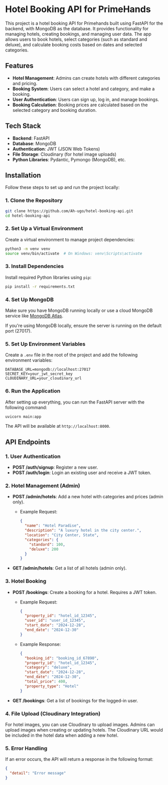 # Hotel Booking API for PrimeHands

This project is a hotel booking API for Primehands built using FastAPI for the backend, with MongoDB as the database. It provides functionality for managing hotels, creating bookings, and managing user data. The app allows users to book hotels, select categories (such as standard and deluxe), and calculate booking costs based on dates and selected categories.

## Features

- **Hotel Management**: Admins can create hotels with different categories and pricing.
- **Booking System**: Users can select a hotel and category, and make a booking.
- **User Authentication**: Users can sign up, log in, and manage bookings.
- **Booking Calculation**: Booking prices are calculated based on the selected category and booking duration.

## Tech Stack

- **Backend**: FastAPI
- **Database**: MongoDB
- **Authentication**: JWT (JSON Web Tokens)
- **File Storage**: Cloudinary (for hotel image uploads)
- **Python Libraries**: Pydantic, Pymongo (MongoDB), etc.

## Installation

Follow these steps to set up and run the project locally:

### 1. Clone the Repository

```bash
git clone https://github.com/Ah-ugo/hotel-booking-api.git
cd hotel-booking-api
```

### 2. Set Up a Virtual Environment

Create a virtual environment to manage project dependencies:

```bash
python3 -m venv venv
source venv/bin/activate  # On Windows: venv\Scripts\activate
```

### 3. Install Dependencies

Install required Python libraries using `pip`:

```bash
pip install -r requirements.txt
```

### 4. Set Up MongoDB

Make sure you have MongoDB running locally or use a cloud MongoDB service like [MongoDB Atlas](https://www.mongodb.com/cloud/atlas).

If you're using MongoDB locally, ensure the server is running on the default port (27017).

### 5. Set Up Environment Variables

Create a `.env` file in the root of the project and add the following environment variables:

```
DATABASE_URL=mongodb://localhost:27017
SECRET_KEY=your_jwt_secret_key
CLOUDINARY_URL=your_cloudinary_url
```

### 6. Run the Application

After setting up everything, you can run the FastAPI server with the following command:

```bash
uvicorn main:app
```

The API will be available at `http://localhost:8000`.

## API Endpoints

### 1. User Authentication

- **POST /auth/signup**: Register a new user.
- **POST /auth/login**: Login an existing user and receive a JWT token.

### 2. Hotel Management (Admin)

- **POST /admin/hotels**: Add a new hotel with categories and prices (admin only).
  - Example Request:
    ```json
    {
      "name": "Hotel Paradise",
      "description": "A luxury hotel in the city center.",
      "location": "City Center, State",
      "categories": {
        "standard": 100,
        "deluxe": 200
      }
    }
    ```
  
- **GET /admin/hotels**: Get a list of all hotels (admin only).

### 3. Hotel Booking

- **POST /bookings**: Create a booking for a hotel. Requires a JWT token.
  - Example Request:
    ```json
    {
      "property_id": "hotel_id_12345",
      "user_id": "user_id_12345",
      "start_date": "2024-12-28",
      "end_date": "2024-12-30"
    }
    ```

  - Example Response:
    ```json
    {
      "booking_id": "booking_id_67890",
      "property_id": "hotel_id_12345",
      "category": "deluxe",
      "start_date": "2024-12-28",
      "end_date": "2024-12-30",
      "total_price": 400,
      "property_type": "Hotel"
    }
    ```

- **GET /bookings**: Get a list of bookings for the logged-in user.

### 4. File Upload (Cloudinary Integration)

For hotel images, you can use Cloudinary to upload images. Admins can upload images when creating or updating hotels. The Cloudinary URL would be included in the hotel data when adding a new hotel.

### 5. Error Handling

If an error occurs, the API will return a response in the following format:

```json
{
  "detail": "Error message"
}
```


